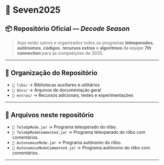 # 🚀 Seven2025

## 📦 Repositório Oficial — *Decode Season*
> Aqui estão salvos e organizados todos os programas **teleoperados**, **autônomos**, **códigos**, **recursos extras** e **algoritmos** da equipe **7th connection** para as competições de 2025.
---

## 📁 Organização do Repositório
- `📂 libs/` → Bibliotecas auxiliares e utilitários
- `📂 docs/` → Arquivos de documentação geral
- `📂 extras/` → Recursos adicionais, testes e experimentações

---

## 📁 Arquivos neste repositório
- `📀 TeleOpMode.jar` → Programa teleoperado do rôbo.
- `📀 TeleOpModeCommented.jar` → Programa teleoperado do rôbo com comentários.
- `📀 AutonomousMode.jar` → Programa autônomo do rôbo.
- `📀 AutonomousModeCommented.jar` → Programa autônomo do rôbo com comentários.
---
